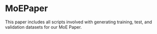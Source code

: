 # MoEPaper
This paper includes all scripts involved with generating training, test, and validation datasets for our MoE Paper.
